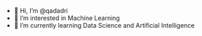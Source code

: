 - 👋 Hi, I’m @qadadri
- 👀 I’m interested in Machine Learning
- 🌱 I’m currently learning Data Science and Artificial Intelligence

<!---
qadadri/qadadri is a ✨ special ✨ repository because its `README.md` (this file) appears on your GitHub profile.
You can click the Preview link to take a look at your changes.
--->
